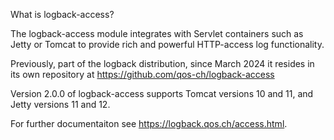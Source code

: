 
What is logback-access?

The logback-access module integrates with Servlet containers such as Jetty or Tomcat to provide rich and powerful HTTP-access log functionality. 

Previously, part of the logback distribution, since March 2024 it resides in its own repository at https://github.com/qos-ch/logback-access

Version 2.0.0 of logback-access supports Tomcat versions 10 and 11, and Jetty versions 11 and 12.

For further documentaiton see https://logback.qos.ch/access.html.
